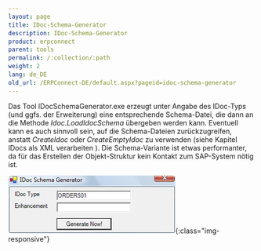 ```yaml
---
layout: page
title: IDoc-Schema-Generator
description: IDoc-Schema-Generator
product: erpconnect
parent: tools
permalink: /:collection/:path
weight: 2
lang: de_DE
old_url: /ERPConnect-DE/default.aspx?pageid=idoc-schema-generator
---
```


Das Tool IDocSchemaGenerator.exe erzeugt unter Angabe des IDoc-Typs (und ggfs. der Erweiterung) eine entsprechende Schema-Datei, die dann an die Methode *Idoc.LoadIdocSchema* übergeben werden kann. Eventuell kann es auch sinnvoll sein, auf die Schema-Dateien zurückzugreifen, anstatt *CreateIdoc* oder *CreateEmptyIdoc* zu verwenden (siehe Kapitel IDocs als XML verarbeiten ). Die Schema-Variante ist etwas performanter, da für das Erstellen der Objekt-Struktur kein Kontakt zum SAP-System nötig ist.

![Tools-002](/img/content/Tools-002.png){:class="img-responsive"}